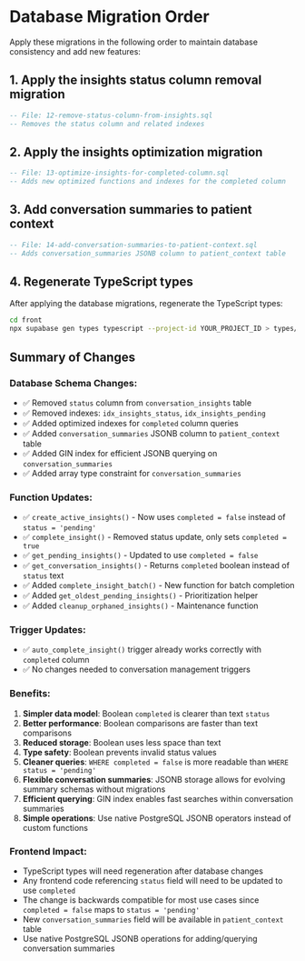 # Database Migration Order

Apply these migrations in the following order to maintain database consistency and add new features:

## 1. Apply the insights status column removal migration
```sql
-- File: 12-remove-status-column-from-insights.sql
-- Removes the status column and related indexes
```

## 2. Apply the insights optimization migration  
```sql
-- File: 13-optimize-insights-for-completed-column.sql
-- Adds new optimized functions and indexes for the completed column
```

## 3. Add conversation summaries to patient context
```sql
-- File: 14-add-conversation-summaries-to-patient-context.sql
-- Adds conversation_summaries JSONB column to patient_context table
```

## 4. Regenerate TypeScript types
After applying the database migrations, regenerate the TypeScript types:
```bash
cd front
npx supabase gen types typescript --project-id YOUR_PROJECT_ID > types/supabase.ts
```

## Summary of Changes

### Database Schema Changes:
- ✅ Removed `status` column from `conversation_insights` table
- ✅ Removed indexes: `idx_insights_status`, `idx_insights_pending`
- ✅ Added optimized indexes for `completed` column queries
- ✅ Added `conversation_summaries` JSONB column to `patient_context` table
- ✅ Added GIN index for efficient JSONB querying on `conversation_summaries`
- ✅ Added array type constraint for `conversation_summaries`

### Function Updates:
- ✅ `create_active_insights()` - Now uses `completed = false` instead of `status = 'pending'`
- ✅ `complete_insight()` - Removed status update, only sets `completed = true`
- ✅ `get_pending_insights()` - Updated to use `completed = false`
- ✅ `get_conversation_insights()` - Returns `completed` boolean instead of `status` text
- ✅ Added `complete_insight_batch()` - New function for batch completion
- ✅ Added `get_oldest_pending_insights()` - Prioritization helper
- ✅ Added `cleanup_orphaned_insights()` - Maintenance function


### Trigger Updates:
- ✅ `auto_complete_insight()` trigger already works correctly with `completed` column
- ✅ No changes needed to conversation management triggers

### Benefits:
1. **Simpler data model**: Boolean `completed` is clearer than text `status`
2. **Better performance**: Boolean comparisons are faster than text comparisons
3. **Reduced storage**: Boolean uses less space than text
4. **Type safety**: Boolean prevents invalid status values
5. **Cleaner queries**: `WHERE completed = false` is more readable than `WHERE status = 'pending'`
6. **Flexible conversation summaries**: JSONB storage allows for evolving summary schemas without migrations
7. **Efficient querying**: GIN index enables fast searches within conversation summaries
8. **Simple operations**: Use native PostgreSQL JSONB operators instead of custom functions

### Frontend Impact:
- TypeScript types will need regeneration after database changes
- Any frontend code referencing `status` field will need to be updated to use `completed`
- The change is backwards compatible for most use cases since `completed = false` maps to `status = 'pending'`
- New `conversation_summaries` field will be available in `patient_context` table
- Use native PostgreSQL JSONB operations for adding/querying conversation summaries
